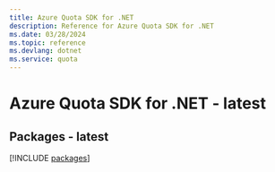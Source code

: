 ```yaml
---
title: Azure Quota SDK for .NET
description: Reference for Azure Quota SDK for .NET
ms.date: 03/28/2024
ms.topic: reference
ms.devlang: dotnet
ms.service: quota
---
```

# Azure Quota SDK for .NET - latest
## Packages - latest
[!INCLUDE [packages](quota-index.md)]
